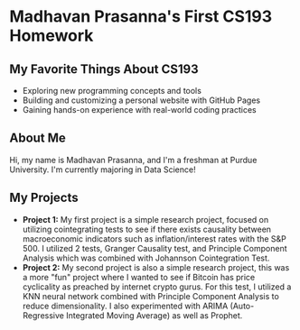 # Madhavan Prasanna's First CS193 Homework
## My Favorite Things About CS193

- Exploring new programming concepts and tools
- Building and customizing a personal website with GitHub Pages
- Gaining hands-on experience with real-world coding practices

## About Me
Hi, my name is Madhavan Prasanna, and I'm a freshman at Purdue University. I'm currently majoring in Data Science!

## My Projects
- **Project 1:** My first project is a simple research project, focused on utilizing cointegrating tests to see if there exists causality between macroeconomic indicators such as inflation/interest rates with the S&P 500. I utilized 2 tests, Granger Causality test, and Principle Component Analysis which was combined with Johannson Cointegration Test.
- **Project 2:** My second project is also a simple research project, this was a more "fun" project where I wanted to see if Bitcoin has price cyclicality as preached by internet crypto gurus. For this test, I utilized a KNN neural network combined with Principle Component Analysis to reduce dimensionality. I also experimented with ARIMA (Auto-Regressive Integrated Moving Average) as well as Prophet.
